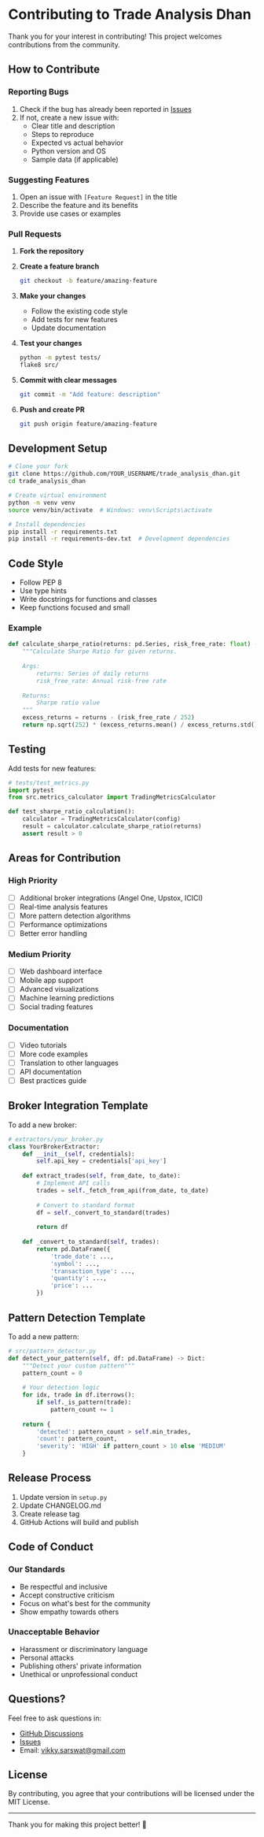 # Contributing to Trade Analysis Dhan

Thank you for your interest in contributing! This project welcomes contributions from the community.

## How to Contribute

### Reporting Bugs

1. Check if the bug has already been reported in [Issues](https://github.com/vikkysarswat/trade_analysis_dhan/issues)
2. If not, create a new issue with:
   - Clear title and description
   - Steps to reproduce
   - Expected vs actual behavior
   - Python version and OS
   - Sample data (if applicable)

### Suggesting Features

1. Open an issue with `[Feature Request]` in the title
2. Describe the feature and its benefits
3. Provide use cases or examples

### Pull Requests

1. **Fork the repository**
2. **Create a feature branch**
   ```bash
   git checkout -b feature/amazing-feature
   ```

3. **Make your changes**
   - Follow the existing code style
   - Add tests for new features
   - Update documentation

4. **Test your changes**
   ```bash
   python -m pytest tests/
   flake8 src/
   ```

5. **Commit with clear messages**
   ```bash
   git commit -m "Add feature: description"
   ```

6. **Push and create PR**
   ```bash
   git push origin feature/amazing-feature
   ```

## Development Setup

```bash
# Clone your fork
git clone https://github.com/YOUR_USERNAME/trade_analysis_dhan.git
cd trade_analysis_dhan

# Create virtual environment
python -m venv venv
source venv/bin/activate  # Windows: venv\Scripts\activate

# Install dependencies
pip install -r requirements.txt
pip install -r requirements-dev.txt  # Development dependencies
```

## Code Style

- Follow PEP 8
- Use type hints
- Write docstrings for functions and classes
- Keep functions focused and small

### Example

```python
def calculate_sharpe_ratio(returns: pd.Series, risk_free_rate: float) -> float:
    """Calculate Sharpe Ratio for given returns.
    
    Args:
        returns: Series of daily returns
        risk_free_rate: Annual risk-free rate
        
    Returns:
        Sharpe ratio value
    """
    excess_returns = returns - (risk_free_rate / 252)
    return np.sqrt(252) * (excess_returns.mean() / excess_returns.std())
```

## Testing

Add tests for new features:

```python
# tests/test_metrics.py
import pytest
from src.metrics_calculator import TradingMetricsCalculator

def test_sharpe_ratio_calculation():
    calculator = TradingMetricsCalculator(config)
    result = calculator.calculate_sharpe_ratio(returns)
    assert result > 0
```

## Areas for Contribution

### High Priority

- [ ] Additional broker integrations (Angel One, Upstox, ICICI)
- [ ] Real-time analysis features
- [ ] More pattern detection algorithms
- [ ] Performance optimizations
- [ ] Better error handling

### Medium Priority

- [ ] Web dashboard interface
- [ ] Mobile app support
- [ ] Advanced visualizations
- [ ] Machine learning predictions
- [ ] Social trading features

### Documentation

- [ ] Video tutorials
- [ ] More code examples
- [ ] Translation to other languages
- [ ] API documentation
- [ ] Best practices guide

## Broker Integration Template

To add a new broker:

```python
# extractors/your_broker.py
class YourBrokerExtractor:
    def __init__(self, credentials):
        self.api_key = credentials['api_key']
        
    def extract_trades(self, from_date, to_date):
        # Implement API calls
        trades = self._fetch_from_api(from_date, to_date)
        
        # Convert to standard format
        df = self._convert_to_standard(trades)
        
        return df
    
    def _convert_to_standard(self, trades):
        return pd.DataFrame({
            'trade_date': ...,
            'symbol': ...,
            'transaction_type': ...,
            'quantity': ...,
            'price': ...
        })
```

## Pattern Detection Template

To add a new pattern:

```python
# src/pattern_detector.py
def detect_your_pattern(self, df: pd.DataFrame) -> Dict:
    """Detect your custom pattern"""
    pattern_count = 0
    
    # Your detection logic
    for idx, trade in df.iterrows():
        if self._is_pattern(trade):
            pattern_count += 1
    
    return {
        'detected': pattern_count > self.min_trades,
        'count': pattern_count,
        'severity': 'HIGH' if pattern_count > 10 else 'MEDIUM'
    }
```

## Release Process

1. Update version in `setup.py`
2. Update CHANGELOG.md
3. Create release tag
4. GitHub Actions will build and publish

## Code of Conduct

### Our Standards

- Be respectful and inclusive
- Accept constructive criticism
- Focus on what's best for the community
- Show empathy towards others

### Unacceptable Behavior

- Harassment or discriminatory language
- Personal attacks
- Publishing others' private information
- Unethical or unprofessional conduct

## Questions?

Feel free to ask questions in:

- [GitHub Discussions](https://github.com/vikkysarswat/trade_analysis_dhan/discussions)
- [Issues](https://github.com/vikkysarswat/trade_analysis_dhan/issues)
- Email: vikky.sarswat@gmail.com

## License

By contributing, you agree that your contributions will be licensed under the MIT License.

---

Thank you for making this project better! 🚀
